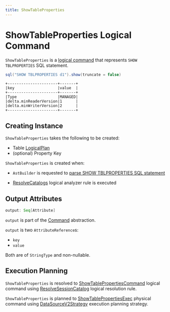 ```yaml
---
title: ShowTableProperties
---
```


# ShowTableProperties Logical Command

`ShowTableProperties` is a [logical command](Command.md) that represents `SHOW TBLPROPERTIES` SQL statement.

```scala
sql("SHOW TBLPROPERTIES d1").show(truncate = false)
```

```text
+----------------------+-------+
|key                   |value  |
+----------------------+-------+
|Type                  |MANAGED|
|delta.minReaderVersion|1      |
|delta.minWriterVersion|2      |
+----------------------+-------+
```

## Creating Instance

`ShowTableProperties` takes the following to be created:

* <span id="table"> Table [LogicalPlan](LogicalPlan.md)
* <span id="propertyKey"> (optional) Property Key

`ShowTableProperties` is created when:

* `AstBuilder` is requested to [parse SHOW TBLPROPERTIES SQL statement](../sql/AstBuilder.md#visitShowTblProperties)

* [ResolveCatalogs](../logical-analysis-rules/ResolveCatalogs.md) logical analyzer rule is executed

## <span id="output"> Output Attributes

```scala
output: Seq[Attribute]
```

`output` is part of the [Command](Command.md#output) abstraction.

`output` is two `AttributeReference`s:

* <span id="key"> `key`
* <span id="value"> `value`

Both are of `StringType` and non-nullable.

## Execution Planning

`ShowTableProperties` is resolved to [ShowTablePropertiesCommand](ShowTablePropertiesCommand.md) logical command using [ResolveSessionCatalog](../logical-analysis-rules/ResolveSessionCatalog.md) logical resolution rule.

`ShowTableProperties` is planned to [ShowTablePropertiesExec](../physical-operators/ShowTablePropertiesExec.md) physical command using [DataSourceV2Strategy](../execution-planning-strategies/DataSourceV2Strategy.md) execution planning strategy.
